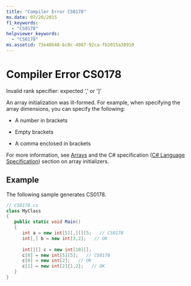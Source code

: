 ```yaml
---
title: "Compiler Error CS0178"
ms.date: 07/20/2015
f1_keywords: 
  - "CS0178"
helpviewer_keywords: 
  - "CS0178"
ms.assetid: 73e48648-6c0c-4987-92ca-fb2015a38910
---
```

# Compiler Error CS0178
Invalid rank specifier: expected ',' or ']'  
  
 An array initialization was ill-formed. For example, when specifying the array dimensions, you can specify the following:  
  
-   A number in brackets  
  
-   Empty brackets  
  
-   A comma enclosed in brackets  
  
 For more information, see [Arrays](../../../csharp/programming-guide/arrays/index.md) and the C# specification ([C# Language Specification](../../../csharp/language-reference/language-specification/index.md)) section on array initializers.  
  
## Example  
 The following sample generates CS0178.  
  
```csharp  
// CS0178.cs  
class MyClass  
{  
   public static void Main()  
   {  
      int a = new int[5][,][][5;   // CS0178  
      int[,] b = new int[3,2];   // OK  
  
      int[][] c = new int[10][];  
      c[0] = new int[5][5];   // CS0178  
      c[0] = new int[2];   // OK  
      c[1] = new int[2]{1,2};   // OK  
   }  
}  
```
